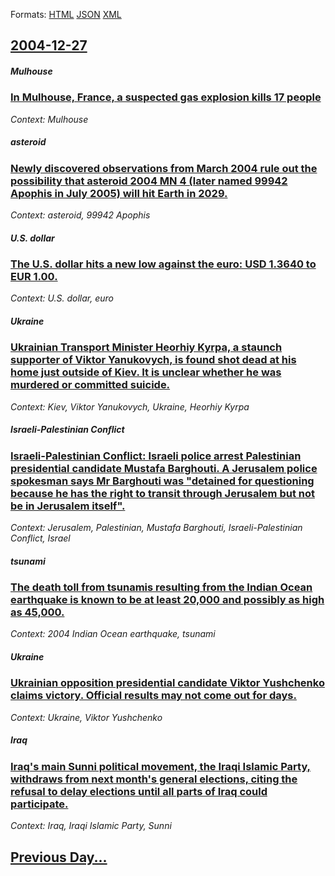
Formats: [HTML](2004/12/27/index.html)  [JSON](2004/12/27/index.json)  [XML](2004/12/27/index.xml)  

## [2004-12-27](/news/2004/12/27/index.md)

##### Mulhouse
### [ In Mulhouse, France, a suspected gas explosion kills 17 people ](/news/2004/12/27/in-mulhouse-france-a-suspected-gas-explosion-kills-17-people.md)
_Context: Mulhouse_

##### asteroid
### [ Newly discovered observations from March 2004 rule out the possibility that asteroid 2004 MN 4 (later named 99942 Apophis in July 2005) will hit Earth in 2029. ](/news/2004/12/27/newly-discovered-observations-from-march-2004-rule-out-the-possibility-that-asteroid-2004-mn-4-later-named-99942-apophis-in-july-2005-wil.md)
_Context: asteroid, 99942 Apophis_

##### U.S. dollar
### [ The U.S. dollar hits a new low against the euro: USD 1.3640 to EUR 1.00. ](/news/2004/12/27/the-u-s-dollar-hits-a-new-low-against-the-euro-usd-1-3640-to-eur-1-00.md)
_Context: U.S. dollar, euro_

##### Ukraine
### [ Ukrainian Transport Minister Heorhiy Kyrpa, a staunch supporter of Viktor Yanukovych, is found shot dead at his home just outside of Kiev. It is unclear whether he was murdered or committed suicide. ](/news/2004/12/27/ukrainian-transport-minister-heorhiy-kyrpa-a-staunch-supporter-of-viktor-yanukovych-is-found-shot-dead-at-his-home-just-outside-of-kiev.md)
_Context: Kiev, Viktor Yanukovych, Ukraine, Heorhiy Kyrpa_

##### Israeli-Palestinian Conflict
### [ Israeli-Palestinian Conflict: Israeli police arrest Palestinian presidential candidate Mustafa Barghouti. A Jerusalem police spokesman says Mr Barghouti was "detained for questioning because he has the right to transit through Jerusalem but not be in Jerusalem itself".](/news/2004/12/27/israeli-palestinian-conflict-israeli-police-arrest-palestinian-presidential-candidate-mustafa-barghouti-a-jerusalem-police-spokesman-says.md)
_Context: Jerusalem, Palestinian, Mustafa Barghouti, Israeli-Palestinian Conflict, Israel_

##### tsunami
### [ The death toll from tsunamis resulting from the Indian Ocean earthquake is known to be at least 20,000 and possibly as high as 45,000. ](/news/2004/12/27/the-death-toll-from-tsunamis-resulting-from-the-indian-ocean-earthquake-is-known-to-be-at-least-20-000-and-possibly-as-high-as-45-000.md)
_Context: 2004 Indian Ocean earthquake, tsunami_

##### Ukraine
### [ Ukrainian opposition presidential candidate Viktor Yushchenko claims victory. Official results may not come out for days. ](/news/2004/12/27/ukrainian-opposition-presidential-candidate-viktor-yushchenko-claims-victory-official-results-may-not-come-out-for-days.md)
_Context: Ukraine, Viktor Yushchenko_

##### Iraq
### [ Iraq's main Sunni political movement, the Iraqi Islamic Party, withdraws from next month's general elections, citing the refusal to delay elections until all parts of Iraq could participate. ](/news/2004/12/27/iraq-s-main-sunni-political-movement-the-iraqi-islamic-party-withdraws-from-next-month-s-general-elections-citing-the-refusal-to-delay-e.md)
_Context: Iraq, Iraqi Islamic Party, Sunni_

## [Previous Day...](/news/2004/12/26/index.md)

